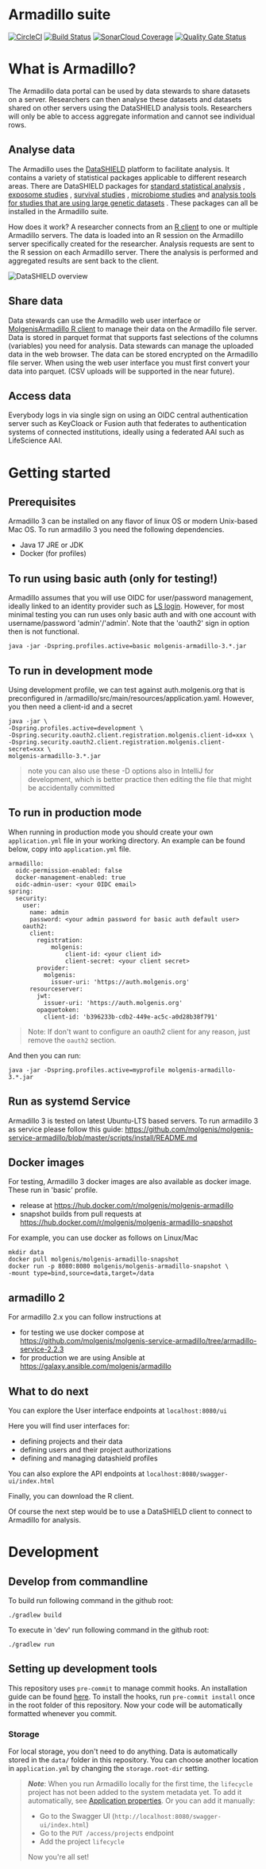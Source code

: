 # Armadillo suite

[![CircleCI](https://circleci.com/gh/molgenis/molgenis-service-armadillo.svg?style=shield)](https://circleci.com/gh/molgenis/molgenis-service-armadillo)
[![Build Status](https://dev.azure.com/molgenis/molgenis-emx2/_apis/build/status/molgenis.molgenis-service-armadillo?branchName=master)](https://dev.azure.com/molgenis/molgenis-service-armadillo/_build/latest?definitionId=1&branchName=master)
[![SonarCloud Coverage](https://sonarcloud.io/api/project_badges/measure?project=org.molgenis%3Aarmadillo-service&metric=coverage)](https://sonarcloud.io/component_measures/metric/coverage/list?id=org.molgenis%3Aarmadillo-service)
[![Quality Gate Status](https://sonarcloud.io/api/project_badges/measure?project=org.molgenis%3Aarmadillo-service&metric=alert_status)](https://sonarcloud.io/dashboard?id=org.molgenis%3Aarmadillo-service)

# What is Armadillo?

The Armadillo data portal can be used by data stewards to share datasets on a server. Researchers can then analyse these datasets and datasets shared on other
servers using the DataSHIELD analysis tools. Researchers will only be able to access aggregate information and cannot see individual rows.

## Analyse data

The Armadillo uses the [DataSHIELD](https://datashield.org) platform to facilitate analysis. It contains a variety of statistical packages applicable to
different research areas. There are DataSHIELD packages for [standard statistical analysis](https://github.com/datashield/dsBaseClient)
, [exposome studies](https://github.com/isglobal-brge/dsExposomeClient)
, [survival studies](https://github.com/neelsoumya/dsSurvivalClient)
, [microbiome studies](https://github.com/StuartWheater/dsMicrobiomeClient)
and [analysis tools for studies that are using large genetic datasets](https://github.com/isglobal-brge/dsomicsclient)
. These packages can all be installed in the Armadillo suite.

How does it work? A researcher connects from an [R client](https://molgenis.github.io/molgenis-r-datashield) to one or multiple Armadillo servers. The data is
loaded into an R session on the Armadillo server specifically created for the researcher. Analysis requests are sent to the R session on each Armadillo server.
There the analysis is performed and aggregated results are sent back to the client.

![DataSHIELD overview](https://raw.githubusercontent.com/molgenis/molgenis-service-armadillo/master/doc/img/overview-datashield.png)

## Share data

Data stewards can use the Armadillo web user interface or [MolgenisArmadillo R client](https://molgenis.github.io/molgenis-r-armadillo)
to manage their data on the Armadillo file server. Data is stored in parquet format that supports fast selections of the columns (variables)
you need for analysis. Data stewards can manage the uploaded data in the web browser. The data can be stored encrypted on the Armadillo file server. When using
the web user interface you must first convert your data into parquet. (CSV uploads will be supported in the near future).

## Access data

Everybody logs in via single sign on using an OIDC central authentication server such as KeyCloack or Fusion auth that federates to authentication systems of
connected institutions, ideally using a federated AAI such as LifeScience AAI.

# Getting started

## Prerequisites

Armadillo 3 can be installed on any flavor of linux OS or modern Unix-based Mac OS. To run armadillo 3 you need the following dependencies.

* Java 17 JRE or JDK
* Docker (for profiles)


## To run using basic auth (only for testing!)

Armadillo assumes that you will use OIDC for user/password management, ideally linked to an identity provider such as [LS login](https://lifescience-ri.eu/ls-login/).
However, for most minimal testing you can run uses only basic auth and with one account with username/password 'admin'/'admin'. 
Note that the 'oauth2' sign in option then is not functional.

`
java -jar -Dspring.profiles.active=basic molgenis-armadillo-3.*.jar
`

## To run in development mode

Using development profile, we can test against auth.molgenis.org that is preconfigured in /armadillo/src/main/resources/application.yaml.
However, you then need a client-id and a secret

```
java -jar \
-Dspring.profiles.active=development \
-Dspring.security.oauth2.client.registration.molgenis.client-id=xxx \
-Dspring.security.oauth2.client.registration.molgenis.client-secret=xxx \
molgenis-armadillo-3.*.jar
```

> note you can also use these -D options also in IntelliJ for development, which is better practice then editing the file that might be accidentally committed

## To run in production mode

When running in production mode you should create your own `application.yml` file in your working directory. 
An example can be found below, copy into `application.yml` file.

```
armadillo:
  oidc-permission-enabled: false
  docker-management-enabled: true
  oidc-admin-user: <your OIDC email>
spring:
  security:
    user:
      name: admin
      password: <your admin password for basic auth default user>
    oauth2:
      client:
        registration:
            molgenis:
                client-id: <your client id>
                client-secret: <your client secret>
        provider:
          molgenis:
            issuer-uri: 'https://auth.molgenis.org'
      resourceserver:
        jwt:
          issuer-uri: 'https://auth.molgenis.org'
        opaquetoken:
          client-id: 'b396233b-cdb2-449e-ac5c-a0d28b38f791'
```

> Note: If don't want to configure an oauth2 client for any reason, just remove the `oauth2` section.

And then you can run:

`
java -jar -Dspring.profiles.active=myprofile molgenis-armadillo-3.*.jar
`

## Run as systemd Service

Armadillo 3 is tested on latest Ubuntu-LTS based servers. To run armadillo 3 as service please follow this
guide: https://github.com/molgenis/molgenis-service-armadillo/blob/master/scripts/install/README.md

## Docker images

For testing, Armadillo 3 docker images are also available as docker image. These run in 'basic' profile.

- release at https://hub.docker.com/r/molgenis/molgenis-armadillo
- snapshot builds from pull requests at https://hub.docker.com/r/molgenis/molgenis-armadillo-snapshot

For example, you can use docker as follows on Linux/Mac

```
mkdir data
docker pull molgenis/molgenis-armadillo-snapshot
docker run -p 8080:8080 molgenis/molgenis-armadillo-snapshot \
-mount type=bind,source=data,target=/data 
```

## armadillo 2

For armadillo 2.x you can follow instructions at

* for testing we use docker compose at https://github.com/molgenis/molgenis-service-armadillo/tree/armadillo-service-2.2.3
* for production we are using Ansible at https://galaxy.ansible.com/molgenis/armadillo

## What to do next

You can explore the User interface endpoints at `localhost:8080/ui`

Here you will find user interfaces for:

* defining projects and their data
* defining users and their project authorizations
* defining and managing datashield profiles

You can also explore the API endpoints at `localhost:8080/swagger-ui/index.html`

Finally, you can download the R client.

Of course the next step would be to use a DataSHIELD client to connect to Armadillo for analysis.

# Development

## Develop from commandline

To build run following command in the github root:

```./gradlew build```

To execute in 'dev' run following command in the github root:

```./gradlew run```

## Setting up development tools

This repository uses `pre-commit` to manage commit hooks. An installation guide can be found
[here](https://pre-commit.com/index.html#1-install-pre-commit). To install the hooks, run `pre-commit install` once in the root folder of this repository. Now
your code will be automatically formatted whenever you commit.

### Storage

For local storage, you don't need to do anything. Data is automatically stored in the `data/` folder in this repository. You can choose another location
in `application.yml` by changing the `storage.root-dir`
setting.

> **_Note_**: When you run Armadillo locally for the first time, the `lifecycle` project has not been
> added to the system metadata yet. To add it automatically, see [Application properties](#application-properties).
> Or you can add it manually:
> - Go to the Swagger UI (`http://localhost:8080/swagger-ui/index.html`)
> - Go to the `PUT /access/projects` endpoint
> - Add the project `lifecycle`
>
> Now you're all set!
